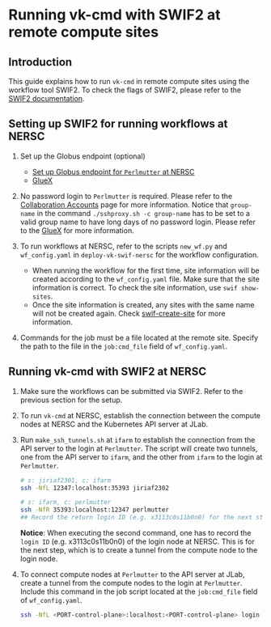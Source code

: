 # Running vk-cmd with SWIF2 at remote compute sites

## Introduction
This guide explains how to run `vk-cmd` in remote compute sites using the workflow tool SWIF2. To check the flags of SWIF2, please refer to the [SWIF2 documentation](https://scicomp.jlab.org/cli/swif.html).

## Setting up SWIF2 for running workflows at NERSC
1. Set up the Globus endpoint (optional)
    - [Set up Globus endpoint for `Perlmutter` at NERSC](https://davidljlab.wordpress.com/2018/07/18/swif2-testing/)
    - [GlueX](https://halldweb.jlab.org/wiki/index.php/HOWTO_Execute_a_Launch_using_NERSC)

2. No password login to `Perlmutter` is required. Please refer to the [Collaboration Accounts](https://docs.nersc.gov/accounts/collaboration_accounts/) page for more information. Notice that `group-name` in the command `./sshproxy.sh -c group-name` has to be set to a valid group name to have long days of no password login. Please refer to the [GlueX](https://halldweb.jlab.org/wiki/index.php/HOWTO_Execute_a_Launch_using_NERSC) for more information.

3. To run workflows at NERSC, refer to the scripts `new_wf.py` and `wf_config.yaml` in `deploy-vk-swif-nersc` for the workflow configuration.
    - When running the workflow for the first time, site information will be created according to the `wf_config.yaml` file. Make sure that the site information is correct. To check the site information, use `swif show-sites`.
    - Once the site information is created, any sites with the same name will not be created again. Check [swif-create-site](https://scicomp.jlab.org/cli/create.html) for more information.

4. Commands for the job must be a file located at the remote site. Specify the path to the file in the `job:cmd_file` field of `wf_config.yaml`.

## Running vk-cmd with SWIF2 at NERSC
1. Make sure the workflows can be submitted via SWIF2. Refer to the previous section for the setup.

2. To run `vk-cmd` at NERSC, establish the connection between the compute nodes at NERSC and the Kubernetes API server at JLab.

3. Run `make_ssh_tunnels.sh` at `ifarm` to establish the connection from the API server to the login at `Perlmutter`. The script will create two tunnels, one from the API server to `ifarm`, and the other from `ifarm` to the login at `Perlmutter`. 
    ```bash
    # s: jiriaf2301, c: ifarm
    ssh -NfL 12347:localhost:35393 jiriaf2302

    # s: ifarm, c: perlmutter
    ssh -NfR 35393:localhost:12347 perlmutter 
    ## Record the return login ID (e.g. x3113c0s11b0n0) for the next step.
    ```
    **Notice**: When executing the second command, one has to record the `login ID` (e.g. x3113c0s11b0n0) of the login node at NERSC. This is for the next step, which is to create a tunnel from the compute node to the login node.


4. To connect compute nodes at `Perlmutter` to the API server at JLab, create a tunnel from the compute nodes to the login at `Perlmutter`. Include this command in the job script located at the `job:cmd_file` field of `wf_config.yaml`. 
    ```bash
    ssh -NfL <PORT-control-plane>:localhost:<PORT-control-plane> login ID
    ```